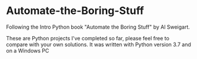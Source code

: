 # Automate-the-Boring-Stuff
Following the Intro Python book "Automate the Boring Stuff" by Al Sweigart.

These are Python projects I've completed so far, please feel free to compare with your own solutions.
It was written with Python version 3.7 and on a Windows PC
